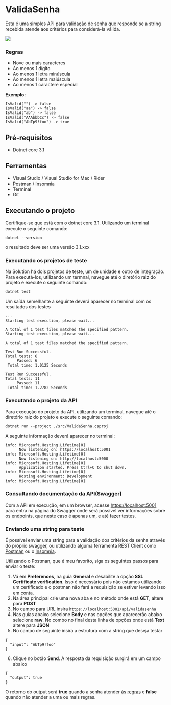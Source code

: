 # ValidaSenha

Esta é uma simples API para validação de senha que responde se a string recebida atende aos critérios para considerá-la válida. 

![](https://github.com/feokuma/ValidaSenha/workflows/Build%20Solution/badge.svg)

### Regras
- Nove ou mais caracteres
- Ao menos 1 dígito
- Ao menos 1 letra minúscula
- Ao menos 1 letra maiúscula
- Ao menos 1 caractere especial

**Exemplo:**  
```
IsValid("") -> false  
IsValid("aa") -> false  
IsValid("ab") -> false  
IsValid("AAAbbbCc") -> false  
IsValid("AbTp9!foo") -> true  
```

## Pré-requisitos

- Dotnet core 3.1

## Ferramentas

- Visual Studio / Visual Studio for Mac / Rider
- Postman / Insomnia
- Terminal
- Git

## Executando o projeto

Certifique-se que está com o dotnet core 3.1. Utilizando um terminal execute o seguinte comando:
```
dotnet --version
```
o resultado deve ser uma versão 3.1.xxx

### Executando os projetos de teste

Na Solution há dois projetos de teste, um de unidade e outro de integração. Para executá-los, utilizando um termnal, navegue até o diretório raiz do projeto e execute o seguinte comando:
```
dotnet test
```
Um saída semelhante a seguinte deverá aparecer no terminal com os resultados dos testes

```console
...
Starting test execution, please wait...

A total of 1 test files matched the specified pattern.
Starting test execution, please wait...

A total of 1 test files matched the specified pattern.

Test Run Successful.
Total tests: 6
     Passed: 6
 Total time: 1.0125 Seconds

Test Run Successful.
Total tests: 11
     Passed: 11
 Total time: 1.2782 Seconds
```

### Executando o projeto da API

Para execução do projeto da API, utilizando um terminal, navegue até o diretório raiz do projeto e execute o seguinte comando:
```
dotnet run --project ./src/ValidaSenha.csproj
```
A seguinte informação deverá aparecer no terminal:
```console
info: Microsoft.Hosting.Lifetime[0]
      Now listening on: https://localhost:5001
info: Microsoft.Hosting.Lifetime[0]
      Now listening on: http://localhost:5000
info: Microsoft.Hosting.Lifetime[0]
      Application started. Press Ctrl+C to shut down.
info: Microsoft.Hosting.Lifetime[0]
      Hosting environment: Development
info: Microsoft.Hosting.Lifetime[0]
```

### Consultando documentação da API(Swagger)

Com a API em execução, em um browser, acesse [https://localhost:5001](https://localhost:5001/) para entra na página do Swagger onde será possivel ver informações sobre os endpoints, que neste caso é apenas um, e até fazer testes.

### Enviando uma string para teste

É possível enviar uma string para a validação dos critérios da senha através do próprio swagger, ou utilizando alguma ferramenta REST Client como [Postman](https://www.postman.com/) ou o [Insomnia](https://insomnia.rest/). 

Utilizando o Postman, que é meu favorito, siga os seguintes passos para enviar o teste:
1) Vá em **Preferences**, na guia **General** e desabilite a opção **SSL Certificate verification**. Isso é necessário pois não estamos utilizando um certificado e o postman não fará a requisição se estiver levando isso em conta.
2) Na área principal crie uma nova aba e no método onde está **GET**, altere para **POST**
3) No campo para URL insira `https://localhost:5001/api/validasenha`
4) Nas guias abaixo selecione **Body** e nas opções que aparecerão abaixo selecione **raw**. No combo no final desta linha de opções onde está **Text** altere para **JSON**
5) No campo de seguinte insira a estrutura com a string que deseja testar
```
{
  "input": "AbTp9!foo"
}
```
6) Clique no botão **Send**. A resposta da requisição surgirá em um campo abaixo
```
{
  "output": true
}
```
O retorno do output será **true** quando a senha atender às [regras](#regras) e **false** quando não atender a uma ou mais regras.    
